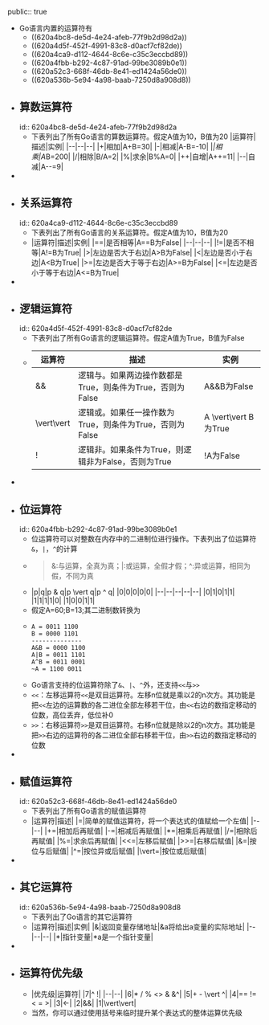 public:: true

- Go语言内置的运算符有
	- ((620a4bc8-de5d-4e24-afeb-77f9b2d98d2a))
	- ((620a4d5f-452f-4991-83c8-d0acf7cf82de))
	- ((620a4ca9-d112-4644-8c6e-c35c3eccbd89))
	- ((620a4fbb-b292-4c87-91ad-99be3089b0e1))
	- ((620a52c3-668f-46db-8e41-ed1424a56de0))
	- ((620a536b-5e94-4a98-baab-7250d8a908d8))
- ## 算数运算符
  id:: 620a4bc8-de5d-4e24-afeb-77f9b2d98d2a
	- 下表列出了所有Go语言的算数运算符。假定A值为10，B值为20
	  |运算符|描述|实例|
	  |--|--|--|
	  |+|相加|A+B=30|
	  |-|相减|A-B=-10|
	  |*|相乘|A*B=200|
	  |/|相除|B/A=2|
	  |%|求余|B%A=0|
	  |++|自增|A++=11|
	  |--|自减|A--=9|
-
- ## 关系运算符
  id:: 620a4ca9-d112-4644-8c6e-c35c3eccbd89
	- 下表列出了所有Go语言的关系运算符。假定A值为10，B值为20
	- |运算符|描述|实例|
	  |==|是否相等|A==B为False|
	  |--|--|--|
	  |!=|是否不相等|A!=B为True|
	  |>|左边是否大于右边|A>B为False|
	  |<|左边是否小于右边|A<B为True|
	  |>=|左边是否大于等于右边|A>=B为False|
	  |<=|左边是否小于等于右边|A<=B为True|
-
- ## 逻辑运算符
  id:: 620a4d5f-452f-4991-83c8-d0acf7cf82de
	- 下表列出了所有Go语言的逻辑运算符。假定A值为True，B值为False
	- |运算符|描述|实例|
	  |--|--|--|
	  |&&|逻辑与。如果两边操作数都是True，则条件为True，否则为False|A&&B为False|
	  |\vert\vert|逻辑或。如果任一操作数为True，则条件为True，否则为False|A \vert\vert B为True|
	  |!|逻辑非。如果条件为True，则逻辑非为False，否则为True|!A为False|
-
- ## 位运算符
  id:: 620a4fbb-b292-4c87-91ad-99be3089b0e1
	- 位运算符可以对整数在内存中的二进制位进行操作。下表列出了位运算符`&`，`|`，`^`的计算
	- > &:与运算，全真为真；|:或运算，全假才假；^:异或运算，相同为假，不同为真
	- |p|q|p & q|p \vert q|p ^ q|
	  |0|0|0|0|0|
	  |--|--|--|--|--|
	  |0|1|0|1|1|
	  |1|1|1|1|0|
	  |1|0|0|1|1|
	- 假定A=60;B=13;其二进制数转换为
	- ```
	  A = 0011 1100
	  B = 0000 1101
	  --------------
	  A&B = 0000 1100
	  A|B = 0011 1101
	  A^B = 0011 0001
	  ~A = 1100 0011
	  ```
	- Go语言支持的位运算符除了`&`、`|`、`^`外，还支持`<<`与`>>`
	- `<<`：左移运算符`<<`是双目运算符。左移n位就是乘以2的n次方。其功能是把`<<`左边的运算数的各二进位全部左移若干位，由`<<`右边的数指定移动的位数，高位丢弃，低位补0
	- `>>`：右移运算符`>>`是双目运算符。右移n位就是除以2的n次方。其功能是把`>>`右边的运算符的各二进位全部右移若干位，由`>>`右边的数指定移动的位数
-
- ## 赋值运算符
  id:: 620a52c3-668f-46db-8e41-ed1424a56de0
	- 下表列出了所有Go语言的赋值运算符
	- |运算符|描述|
	  |=|简单的赋值运算符，将一个表达式的值赋给一个左值|
	  |--|--|
	  |+=|相加后再赋值|
	  |-=|相减后再赋值|
	  |*=|相乘后再赋值|
	  |/=|相除后再赋值|
	  |%=|求余后再赋值|
	  |<<=|左移后赋值|
	  |>>=|右移后赋值|
	  |&=|按位与后赋值|
	  |^=|按位异或后赋值|
	  |\vert=|按位或后赋值|
-
- ## 其它运算符
  id:: 620a536b-5e94-4a98-baab-7250d8a908d8
	- 下表列出了Go语言的其它运算符
	- |运算符|描述|实例|
	  |&|返回变量存储地址|&a将给出a变量的实际地址|
	  |--|--|--|
	  |*|指针变量|*a是一个指针变量|
-
- ## 运算符优先级
	- |优先级|运算符|
	  |7|^ !|
	  |--|--|
	  |6|* / % <> & &^|
	  |5|+ - \vert ^|
	  |4|== != < = >|
	  |3|<-|
	  |2|&&|
	  |1|\vert\vert|
	- 当然，你可以通过使用括号来临时提升某个表达式的整体运算优先级